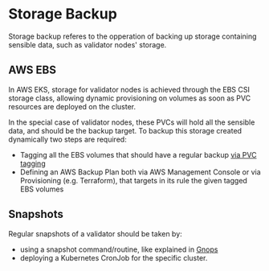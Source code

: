 # Storage Backup

Storage backup referes to the opperation of backing up storage containing sensible data,
such as validator nodes' storage.

## AWS EBS

In AWS EKS, storage for validator nodes is achieved through the EBS CSI storage class, allowing
dynamic provisioning on volumes as soon as PVC resources are deployed on the cluster.

In the special case of validator nodes, these PVCs will hold all the sensible data, and should be the backup target.
To backup this storage created dynamically two steps are required:

* Tagging all the EBS volumes that should have a regular backup [via PVC tagging](../../../k8s/aws-eks/README.md#tags)
* Defining an AWS Backup Plan both via AWS Management Console or via Provisioning (e.g. Terraform),
that targets in its rule the given tagged EBS volumes

## Snapshots

Regular snapshots of a validator should be taken by:

* using a snapshot command/routine, like explained in [Gnops](https://gnops.io/articles/effective-gnops/snapshot-nodes/)
* deploying a Kubernetes CronJob for the specific cluster.
